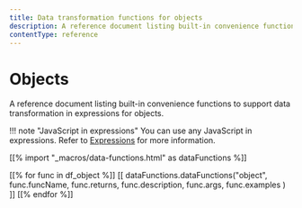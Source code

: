 ```yaml
---
title: Data transformation functions for objects
description: A reference document listing built-in convenience functions to support data transformation in expressions for objects.
contentType: reference
---
```


# Objects

A reference document listing built-in convenience functions to support data transformation in expressions for objects.

!!! note "JavaScript in expressions"
		You can use any JavaScript in expressions. Refer to [Expressions](/code/understand-expressions/) for more information.

[[% import "_macros/data-functions.html" as dataFunctions %]]

[[% for func in df_object %]]
[[ dataFunctions.dataFunctions("object", func.funcName, func.returns, func.description, func.args, func.examples ) ]]
[[% endfor %]]
